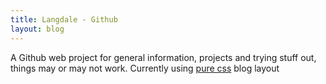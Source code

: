 ```yaml
---
title: Langdale - Github
layout: blog
---
```


A Github web project for general information, projects and trying stuff out, things may or may not work. 
Currently using [pure css](http://purecss.io/layouts/) blog layout
